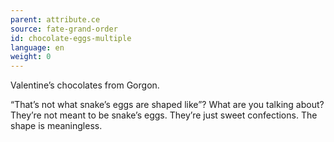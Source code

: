 ```yaml
---
parent: attribute.ce
source: fate-grand-order
id: chocolate-eggs-multiple
language: en
weight: 0
---
```


Valentine’s chocolates from Gorgon.

“That’s not what snake’s eggs are shaped like”?
What are you talking about? They’re not meant to be snake’s eggs.
They’re just sweet confections.
The shape is meaningless.

